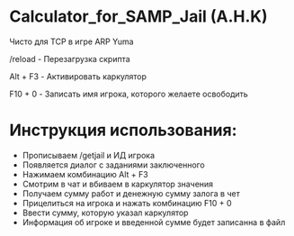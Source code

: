 # Calculator_for_SAMP_Jail (A.H.K)
Чисто для ТСР в игре ARP Yuma

/reload - Перезагрузка скрипта

Alt + F3 - Активировать каркулятор

F10 + 0 - Записать имя игрока, которого желаете освободить

# Инструкция использования:
- Прописываем /getjail и ИД игрока
- Появляется диалог с заданиями заключенного
- Нажимаем комбинацию Alt + F3
- Смотрим в чат и вбиваем в каркулятор значения
- Получаем сумму работ и денежную сумму залога в чет
- Прицелиться на игрока и нажать комбинацию F10 + 0
- Ввести сумму, которую указал каркулятор
- Информация об игроке и введенной сумме будет записанна в файл

